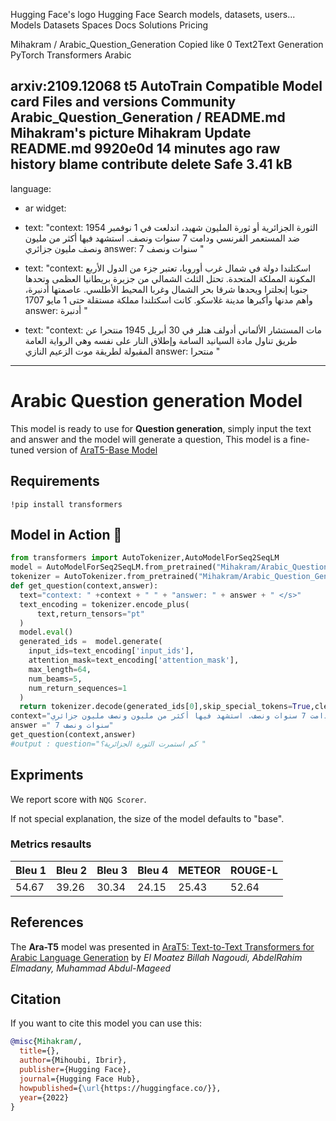 Hugging Face's logo
Hugging Face
Search models, datasets, users...
Models
Datasets
Spaces
Docs
Solutions
Pricing




Mihakram
/
Arabic_Question_Generation Copied
like
0
Text2Text Generation
PyTorch
Transformers
Arabic

arxiv:2109.12068
t5
AutoTrain Compatible
Model card
Files and versions
Community
Arabic_Question_Generation
/
README.md
Mihakram's picture
Mihakram
Update README.md
9920e0d
14 minutes ago
raw
history
blame
contribute
delete
Safe
3.41 kB
---
language: 
- ar
widget:
- text: "context: الثورة الجزائرية أو ثورة المليون شهيد، اندلعت في 1 نوفمبر 1954 ضد المستعمر الفرنسي ودامت 7 سنوات ونصف. استشهد فيها أكثر من مليون ونصف مليون جزائري answer:  7 سنوات ونصف </s>
"
- text: "context: اسكتلندا دولة في شمال غرب أوروبا، تعتبر جزء من الدول الأربع المكونة المملكة المتحدة. تحتل الثلث الشمالي من جزيرة بريطانيا العظمى وتحدها جنوبا إنجلترا ويحدها شرقا بحر الشمال وغربا المحيط الأطلسي. عاصمتها أدنبرة، وأهم مدنها وأكبرها مدينة غلاسكو. كانت اسكتلندا مملكة مستقلة حتى 1 مايو 1707  answer:  أدنبرة  </s>"

- text: "context: مات المستشار الألماني أدولف هتلر في 30 أبريل 1945 منتحرا عن طريق تناول مادة السيانيد السامة وإطلاق النار على نفسه وهي الرواية العامة المقبولة لطريقة موت الزعيم النازي answer: منتحرا </s>
"

---
# Arabic Question generation Model


This model is ready to use for **Question generation**, simply input the text and answer and the model will generate a question,  This model is a fine-tuned version of [AraT5-Base Model](https://huggingface.co/UBC-NLP/AraT5-base)
 

## Requirements
```
!pip install transformers
```


## Model in Action 🚀
```python
from transformers import AutoTokenizer,AutoModelForSeq2SeqLM
model = AutoModelForSeq2SeqLM.from_pretrained("Mihakram/Arabic_Question_Generation")
tokenizer = AutoTokenizer.from_pretrained("Mihakram/Arabic_Question_Generation")
def get_question(context,answer):
  text="context: " +context + " " + "answer: " + answer + " </s>"
  text_encoding = tokenizer.encode_plus(
      text,return_tensors="pt"
  )
  model.eval()
  generated_ids =  model.generate(
    input_ids=text_encoding['input_ids'],
    attention_mask=text_encoding['attention_mask'],
    max_length=64,
    num_beams=5,
    num_return_sequences=1
  )
  return tokenizer.decode(generated_ids[0],skip_special_tokens=True,clean_up_tokenization_spaces=True).replace('question: ',' ')
context="الثورة الجزائرية أو ثورة المليون شهيد، اندلعت في 1 نوفمبر 1954 ضد المستعمر الفرنسي ودامت 7 سنوات ونصف. استشهد فيها أكثر من مليون ونصف مليون جزائري"
answer =" 7 سنوات ونصف"
get_question(context,answer)
#output : question="كم استمرت الثورة الجزائرية؟ " 
```

## Expriments
We report score with `NQG Scorer`.

If not special explanation, the size of the model defaults to "base".

### Metrics resaults
 Bleu 1|Bleu 2|Bleu 3|Bleu 4|METEOR|ROUGE-L|
------|------|------|------|------|-------|
54.67 |39.26 |30.34 |24.15 |25.43 |52.64  |

## References

The **Ara-T5** model was presented in [AraT5: Text-to-Text Transformers for Arabic Language Generation](https://arxiv.org/abs/2109.12068) by *El Moatez Billah Nagoudi, AbdelRahim Elmadany, Muhammad Abdul-Mageed* 

## Citation
If you want to cite this model you can use this:

```bibtex
@misc{Mihakram/,
  title={},
  author={Mihoubi, Ibrir},
  publisher={Hugging Face},
  journal={Hugging Face Hub},
  howpublished={\url{https://huggingface.co/}},
  year={2022}
}
```